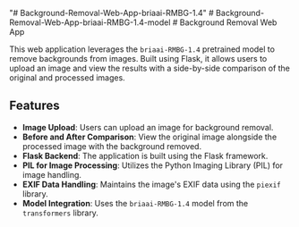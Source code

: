 "# Background-Removal-Web-App-briaai-RMBG-1.4" 
#   B a c k g r o u n d - R e m o v a l - W e b - A p p - b r i a a i - R M B G - 1 . 4 - m o d e l 
 
 # Background Removal Web App

This web application leverages the `briaai-RMBG-1.4` pretrained model to remove backgrounds from images. Built using Flask, it allows users to upload an image and view the results with a side-by-side comparison of the original and processed images.

## Features

- **Image Upload**: Users can upload an image for background removal.
- **Before and After Comparison**: View the original image alongside the processed image with the background removed.
- **Flask Backend**: The application is built using the Flask framework.
- **PIL for Image Processing**: Utilizes the Python Imaging Library (PIL) for image handling.
- **EXIF Data Handling**: Maintains the image's EXIF data using the `piexif` library.
- **Model Integration**: Uses the `briaai-RMBG-1.4` model from the `transformers` library.
